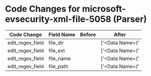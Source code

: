 # Code Changes for microsoft-evsecurity-xml-file-5058 (Parser)

| Code Change | Field Name | Before | After |
|-------------|------------|--------|-------|
| edit_regex_field | file_dir |  | ['<Data Name=(\'|")KeyFilePath(\'|")>({file_path}({file_dir}[^<]+[\\\/]+)?({file_name}[^<\\\/]+(\.({file_ext}[^\s<\\\/]+))?))<'] |
| edit_regex_field | file_ext |  | ['<Data Name=(\'|")KeyFilePath(\'|")>({file_path}({file_dir}[^<]+[\\\/]+)?({file_name}[^<\\\/]+(\.({file_ext}[^\s<\\\/]+))?))<'] |
| edit_regex_field | file_name |  | ['<Data Name=(\'|")KeyFilePath(\'|")>({file_path}({file_dir}[^<]+[\\\/]+)?({file_name}[^<\\\/]+(\.({file_ext}[^\s<\\\/]+))?))<'] |
| edit_regex_field | file_path |  | ['<Data Name=(\'|")KeyFilePath(\'|")>({file_path}({file_dir}[^<]+[\\\/]+)?({file_name}[^<\\\/]+(\.({file_ext}[^\s<\\\/]+))?))<', 'File Path:\s*({file_path}.+?)\s+Operation:'] |
